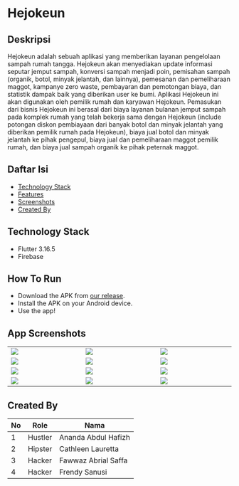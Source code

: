 # Hejokeun

## Deskripsi

Hejokeun adalah sebuah aplikasi yang memberikan layanan pengelolaan sampah rumah tangga. Hejokeun akan menyediakan update informasi seputar jemput sampah, konversi sampah menjadi poin, pemisahan sampah (organik, botol, minyak jelantah, dan lainnya), pemesanan dan pemeliharaan maggot, kampanye zero waste, pembayaran dan pemotongan biaya, dan statistik dampak baik yang diberikan user ke bumi. Aplikasi Hejokeun ini akan digunakan oleh pemilik rumah dan karyawan Hejokeun. Pemasukan dari bisnis Hejokeun ini berasal dari biaya layanan bulanan jemput sampah pada komplek rumah yang telah bekerja sama dengan Hejokeun (include potongan diskon pembiayaan dari banyak botol dan minyak jelantah yang diberikan pemilik rumah pada Hejokeun), biaya jual botol dan minyak jelantah ke pihak pengepul, biaya jual dan pemeliharaan maggot pemilik rumah, dan biaya jual sampah organik ke pihak peternak maggot.

## Daftar Isi

-   [Technology Stack](#technology-stack)
-   [Features](#features)
-   [Screenshots](#screenshots)
-   [Created By](#created-by)

## Technology Stack

-   Flutter 3.16.5
-   Firebase

## How To Run

-   Download the APK from [our release](https://github.com/frendysanusi05/hejokeun/releases/tag/publish).
-   Install the APK on your Android device.
-   Use the app!

## App Screenshots

<table width="100%">
  <tbody>
    <tr>
      <td width="1%"><img src="/docs/images/splashscreen.jpg"/></td>
      <td width="1%"><img src="/docs/images/dashboard.jpg"/></td>
       <td width="1%"><img src="/docs/images/login.jpg"/></td>
    </tr>
    <tr>
      <td width="1%"><img src="/docs/images/signup.jpg"/></td>
      <td width="1%"><img src="/docs/images/reminder.png"/></td>
       <td width="1%"><img src="/docs/images/logbook.png"/></td>
    </tr>
    <tr>
      <td width="1%"><img src="/docs/images/relation.png"/></td>
      <td width="1%"><img src="/docs/images/profile.png"/></td>
      <td width="1%"><img src="/docs/images/log-activity.png"/></td>
    </tr>
    <tr>
      <td width="1%"><img src="/docs/images/add-meal.png"/></td>
      <td width="1%"><img src="/docs/images/add-exercise.png"/></td>
      <td width="1%"><img src="/docs/images/add-sleep.png"/></td>
    </tr>
  </tbody>
</table>

## Created By

| No  | Role    | Nama                |
| --- | ------- | ------------------- |
| 1   | Hustler | Ananda Abdul Hafizh |
| 2   | Hipster | Cathleen Lauretta   |
| 3   | Hacker  | Fawwaz Abrial Saffa |
| 4   | Hacker  | Frendy Sanusi       |

